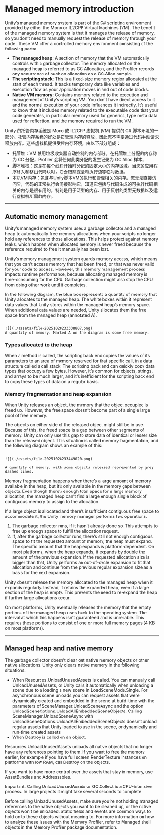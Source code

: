 
# Managed memory introduction

Unity’s managed memory system is part of the C# scripting environment provided by either the Mono or IL2CPP Virtual Machines (VM). The benefit of the managed memory system is that it manages the release of memory, so you don’t need to manually request the release of memory through your code. These VM offer a controlled memory environment consisting of the following parts:

* **The managed heap**: A section of memory that the VM automatically controls with a garbage collector. The memory allocated on the managed heap is referred to as GC Allocation, and the Profiler records any occurrence of such an allocation as a GC.Alloc sample.
* **The scripting stack**: This is a fixed-size memory region allocated at the start of each thread. It tracks temporary data like variables and execution flow as your application moves in and out of code blocks.
* **Native VM memory**: Contains memory related to the execution and management of Unity’s scripting VM. You don’t have direct access to it and the normal execution of your code influences it indirectly. It’s useful to know that it includes memory related to the executable code that your code generates, in particular memory used for generics, type meta data used for reflection, and the memory required to run the VM.

Unity 的托管内存系统是 Mono 或 IL2CPP 虚拟机 (VM) 提供的 C# 脚本环境的一部分。托管内存系统的好处是它管理内存的释放，因此您不需要通过代码手动请求释放内存。这些虚拟机提供受控内存环境，由以下部分组成：

* 托管堆：VM 使用垃圾收集器自动控制的内存部分。在托管堆上分配的内存称为 GC 分配，Profiler 会将任何此类分配的发生记录为 GC.Alloc 样本。
* 脚本堆栈：这是在每个线程开始时分配的固定大小的内存区域。当您的应用程序移入和移出代码块时，它会跟踪变量和执行流等临时数据。
* 本机VM内存：包含与Unity脚本VM的执行和管理相关的内存。您无法直接访问它，代码的正常执行会间接影响它。知道它包括与代码生成的可执行代码相关的内存是很有用的，特别是用于泛型的内存、用于反射的类型元数据以及运行虚拟机所需的内存。


---

## Automatic memory management

Unity’s managed memory system uses a garbage collector and a managed heap to automatically free memory allocations when your scripts no longer hold any references to those allocations. This helps protect against memory leaks, which happen when allocated memory is never freed because the reference required to free it manually has been lost.

Unity’s memory management system guards memory access, which means that you can’t access memory that has been freed, or that was never valid for your code to access. However, this memory management process impacts runtime performance, because allocating managed memory is time-consuming for the CPU. Garbage collection might also stop the CPU from doing other work until it completes.

In the following diagram, the blue box represents a quantity of memory that Unity allocates to the managed heap. The white boxes within it represent data values that Unity stores within the managed heap’s memory space. When additional data values are needed, Unity allocates them the free space from the managed heap (annotated A).

```ad-note

![](./assets/file-20251028233338807.png)
A quantity of memory. Marked A on the diagram is some free memory.

```


### Types allocated to the heap

When a method is called, the scripting back end copies the values of its parameters to an area of memory reserved for that specific call, in a data structure called a call stack. The scripting back end can quickly copy data types that occupy a few bytes. However, it’s common for objects, strings, and arrays to be much larger, and it’s inefficient for the scripting back end to copy these types of data on a regular basis.

### Memory fragmentation and heap expansion

When Unity releases an object, the memory that the object occupied is freed up. However, the free space doesn’t become part of a single large pool of free memory.

The objects on either side of the released object might still be in use. Because of this, the freed space is a gap between other segments of memory. Unity can only use this gap to store data of identical or lesser size than the released object. This situation is called memory fragmentation, and the following diagram shows an example of this:

```ad-note

![](./assets/file-20251028233449020.png)

A quantity of memory, with some objects released represented by grey dashed lines.

```

Memory fragmentation happens when there’s a large amount of memory available in the heap, but it’s only available in the memory gaps between objects. Even though there’s enough total space for a large memory allocation, the managed heap can’t find a large enough single block of contiguous memory to assign to the allocation.

If a large object is allocated and there’s insufficient contiguous free space to accommodate it, the Unity memory manager performs two operations:

1. The garbage collector runs, if it hasn’t already done so. This attempts to free up enough space to fulfill the allocation request.
2. If, after the garbage collector runs, there’s still not enough contiguous space to fit the requested amount of memory, the heap must expand. The specific amount that the heap expands is platform-dependent. On most platforms, when the heap expands, it expands by double the amount of the previous expansion. If the requested allocation size is bigger than that, Unity performs an out-of-cycle expansion to fit that allocation and continue from the previous regular expansion size as a basis for the next expansion.

Unity doesn’t release the memory allocated to the managed heap when it expands regularly. Instead, it retains the expanded heap, even if a large section of the heap is empty. This prevents the need to re-expand the heap if further large allocations occur.

On most platforms, Unity eventually releases the memory that the empty portions of the managed heap uses back to the operating system. The interval at which this happens isn’t guaranteed and is unreliable. This requires these portions to consist of one or more full memory pages (4 KB on most platforms).


---


## Managed heap and native memory


The garbage collector doesn’t clear out native memory objects or other native allocations. Unity only clears native memory in the following situations:

* When Resources.UnloadUnusedAssets is called. You can manually call UnloadUnusedAssets, or Unity calls it automatically when unloading a scene due to a loading a new scene in LoadSceneMode.Single. For asynchronous scene unloads you can request assets that were dynamically created and embedded in the scene at build-time with the parameters of SceneManager.UnloadSceneAsync and the option UnloadSceneOptions.UnloadAllEmbeddedSceneObjects. Calling SceneManager.UnloadSceneAsync with UnloadSceneOptions.UnloadAllEmbeddedSceneObjects doesn’t unload regular assets that Unity loaded to use in the scene, or dynamically and run-time created assets.
* When Destroy is called on an object.

Resources.UnloadUnusedAssets unloads all native objects that no longer have any references pointing to them. If you want to free the memory earlier, for example if you have full screen RenderTexture instances on platforms with low RAM, call Destroy on the objects.

If you want to have more control over the assets that stay in memory, use AssetBundles and Addressables.

Important: Calling UnloadUnusedAssets or GC.Collect is a CPU-intensive process. In large projects it might take several seconds to complete

Before calling UnloadUnusedAssets, make sure you’re not holding managed references to the native objects you want to be cleaned up, or the native objects won’t be unloaded. Static fields and events are common ways to hold on to these objects without meaning to. For more information on how to analyze these issues with the Memory Profiler, refer to Managed shell objects in the Memory Profiler package documentation.